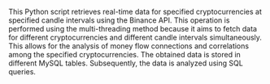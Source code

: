 This Python script retrieves real-time data for specified cryptocurrencies at specified candle intervals using the Binance API. This operation is performed using the multi-threading method because it aims to fetch data for different cryptocurrencies and different candle intervals simultaneously. This allows for the analysis of money flow connections and correlations among the specified cryptocurrencies. The obtained data is stored in different MySQL tables. Subsequently, the data is analyzed using SQL queries.
